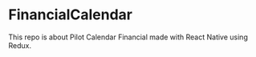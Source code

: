 # FinancialCalendar
This repo is about Pilot Calendar Financial made with React Native using Redux.
